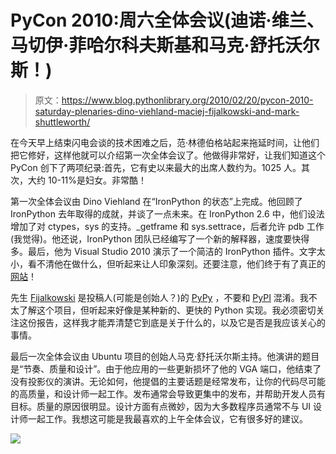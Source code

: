 # PyCon 2010:周六全体会议(迪诺·维兰、马切伊·菲哈尔科夫斯基和马克·舒托沃尔斯！)

> 原文：<https://www.blog.pythonlibrary.org/2010/02/20/pycon-2010-saturday-plenaries-dino-viehland-maciej-fijalkowski-and-mark-shuttleworth/>

在今天早上结束闪电会谈的技术困难之后，范·林德伯格站起来拖延时间，让他们把它修好，这样他就可以介绍第一次全体会议了。他做得非常好，让我们知道这个 PyCon 创下了两项纪录:首先，它有史以来最大的出席人数约为。1025 人。其次，大约 10-11%是妇女。非常酷！

第一次全体会议由 Dino Viehland 在“IronPython 的状态”上完成。他回顾了 IronPython 去年取得的成就，并谈了一点未来。在 IronPython 2.6 中，他们设法增加了对 ctypes，sys 的支持。_getframe 和 sys.settrace，后者允许 pdb 工作(我觉得)。他还说，IronPython 团队已经编写了一个新的解释器，速度要快得多。最后，他为 Visual Studio 2010 演示了一个简洁的 IronPython 插件。文字太小，看不清他在做什么，但听起来让人印象深刻。还要注意，他们终于有了真正的[网站](http://ironpython.net/)！

先生 [Fijalkowski](http://morepypy.blogspot.com) 是投稿人(可能是创始人？)的 [PyPy](http://codespeak.net/pypy/dist/pypy/doc/) ，不要和 [PyPI](http://pypi.python.org/pypi) 混淆。我不太了解这个项目，但听起来好像是某种新的、更快的 Python 实现。我必须密切关注这份报告，这样我才能弄清楚它到底是关于什么的，以及它是否是我应该关心的事情。

最后一次全体会议由 Ubuntu 项目的创始人马克·舒托沃尔斯主持。他演讲的题目是“节奏、质量和设计”。由于他应用的一些更新损坏了他的 VGA 端口，他结束了没有投影仪的演讲。无论如何，他提倡的主要话题是经常发布，让你的代码尽可能的高质量，和设计师一起工作。发布通常会导致更集中的发布，并帮助开发人员有目标。质量的原因很明显。设计方面有点微妙，因为大多数程序员通常不与 UI 设计师一起工作。我想这可能是我最喜欢的上午全体会议，它有很多好的建议。

![](img/34abb669901cb8bc1ed9091f82d4c169.png)